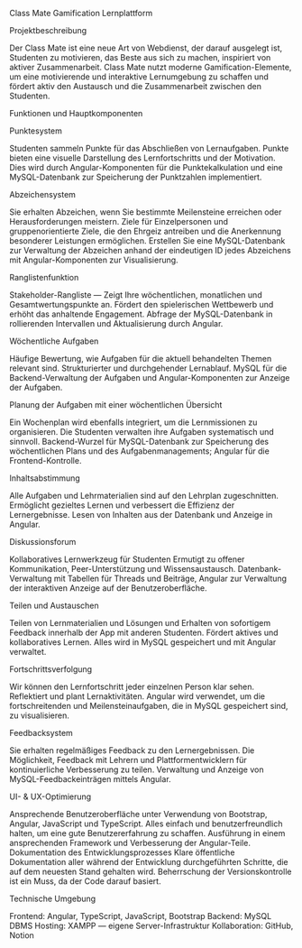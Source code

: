 Class Mate Gamification Lernplattform

Projektbeschreibung

Der Class Mate ist eine neue Art von Webdienst, der darauf ausgelegt ist, Studenten zu motivieren, das Beste aus sich zu machen, inspiriert von aktiver Zusammenarbeit. Class Mate nutzt moderne Gamification-Elemente, um eine motivierende und interaktive Lernumgebung zu schaffen und fördert aktiv den Austausch und die Zusammenarbeit zwischen den Studenten.

Funktionen und Hauptkomponenten

Punktesystem

Studenten sammeln Punkte für das Abschließen von Lernaufgaben.
Punkte bieten eine visuelle Darstellung des Lernfortschritts und der Motivation.
Dies wird durch Angular-Komponenten für die Punktekalkulation und eine MySQL-Datenbank zur Speicherung der Punktzahlen implementiert.

Abzeichensystem

Sie erhalten Abzeichen, wenn Sie bestimmte Meilensteine erreichen oder Herausforderungen meistern.
Ziele für Einzelpersonen und gruppenorientierte Ziele, die den Ehrgeiz antreiben und die Anerkennung besonderer Leistungen ermöglichen.
Erstellen Sie eine MySQL-Datenbank zur Verwaltung der Abzeichen anhand der eindeutigen ID jedes Abzeichens mit Angular-Komponenten zur Visualisierung.

Ranglistenfunktion

Stakeholder-Rangliste — Zeigt Ihre wöchentlichen, monatlichen und Gesamtwertungspunkte an.
Fördert den spielerischen Wettbewerb und erhöht das anhaltende Engagement.
Abfrage der MySQL-Datenbank in rollierenden Intervallen und Aktualisierung durch Angular.

Wöchentliche Aufgaben

Häufige Bewertung, wie Aufgaben für die aktuell behandelten Themen relevant sind.
Strukturierter und durchgehender Lernablauf.
MySQL für die Backend-Verwaltung der Aufgaben und Angular-Komponenten zur Anzeige der Aufgaben.

Planung der Aufgaben mit einer wöchentlichen Übersicht

Ein Wochenplan wird ebenfalls integriert, um die Lernmissionen zu organisieren.
Die Studenten verwalten ihre Aufgaben systematisch und sinnvoll.
Backend-Wurzel für MySQL-Datenbank zur Speicherung des wöchentlichen Plans und des Aufgabenmanagements; Angular für die Frontend-Kontrolle.

Inhaltsabstimmung

Alle Aufgaben und Lehrmaterialien sind auf den Lehrplan zugeschnitten.
Ermöglicht gezieltes Lernen und verbessert die Effizienz der Lernergebnisse.
Lesen von Inhalten aus der Datenbank und Anzeige in Angular.

Diskussionsforum

Kollaboratives Lernwerkzeug für Studenten
Ermutigt zu offener Kommunikation, Peer-Unterstützung und Wissensaustausch.
Datenbank-Verwaltung mit Tabellen für Threads und Beiträge, Angular zur Verwaltung der interaktiven Anzeige auf der Benutzeroberfläche.

Teilen und Austauschen

Teilen von Lernmaterialien und Lösungen und Erhalten von sofortigem Feedback innerhalb der App mit anderen Studenten.
Fördert aktives und kollaboratives Lernen.
Alles wird in MySQL gespeichert und mit Angular verwaltet.

Fortschrittsverfolgung

Wir können den Lernfortschritt jeder einzelnen Person klar sehen.
Reflektiert und plant Lernaktivitäten.
Angular wird verwendet, um die fortschreitenden und Meilensteinaufgaben, die in MySQL gespeichert sind, zu visualisieren.

Feedbacksystem

Sie erhalten regelmäßiges Feedback zu den Lernergebnissen.
Die Möglichkeit, Feedback mit Lehrern und Plattformentwicklern für kontinuierliche Verbesserung zu teilen.
Verwaltung und Anzeige von MySQL-Feedbackeinträgen mittels Angular.

UI- & UX-Optimierung

Ansprechende Benutzeroberfläche unter Verwendung von Bootstrap, Angular, JavaScript und TypeScript.
Alles einfach und benutzerfreundlich halten, um eine gute Benutzererfahrung zu schaffen.
Ausführung in einem ansprechenden Framework und Verbesserung der Angular-Teile.
Dokumentation des Entwicklungsprozesses
Klare öffentliche Dokumentation aller während der Entwicklung durchgeführten Schritte, die auf dem neuesten Stand gehalten wird.
Beherrschung der Versionskontrolle ist ein Muss, da der Code darauf basiert.

Technische Umgebung

Frontend: Angular, TypeScript, JavaScript, Bootstrap
Backend: MySQL DBMS
Hosting: XAMPP — eigene Server-Infrastruktur
Kollaboration: GitHub, Notion
